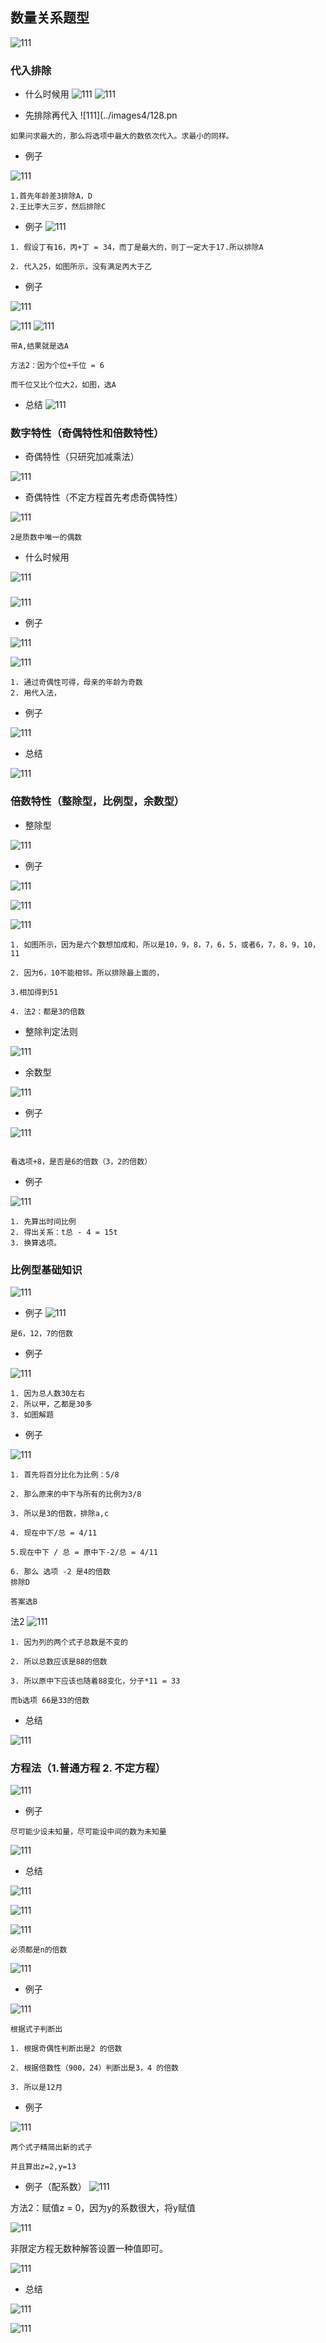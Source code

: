## 数量关系题型

![111](../images4/125.png)


### 代入排除

- 什么时候用
![111](../images4/126.png)
![111](../images4/127.png)

- 先排除再代入
![111](../images4/128.pn

```
如果问求最大的，那么将选项中最大的数依次代入。求最小的同样。

```

- 例子

![111](../images4/129.png)

```
1.首先年龄差3排除A，D
2.王比李大三岁，然后排除C
```

- 例子
![111](../images4/130.png)

```
1. 假设丁有16，丙+丁 = 34，而丁是最大的，则丁一定大于17.所以排除A

2. 代入25，如图所示，没有满足丙大于乙
```

- 例子

![111](../images4/130.png)

![111](../images4/131.png)
![111](../images4/132.png)
```
带A,结果就是选A

方法2：因为个位+千位 = 6

而千位又比个位大2，如图，选A
```
- 总结
![111](../images4/133.png)

### 数字特性（奇偶特性和倍数特性）

- 奇偶特性（只研究加减乘法）

![111](../images4/135.png)

- 奇偶特性（不定方程首先考虑奇偶特性）


![111](../images4/136.png)

```
2是质数中唯一的偶数
```
- 什么时候用

![111](../images4/137.png)
###

![111](../images4/138.png)

- 例子

![111](../images4/139.png)

![111](../images4/140.png)

```
1. 通过奇偶性可得，母亲的年龄为奇数
2. 用代入法，
```
- 例子

![111](../images4/141.png)

- 总结

![111](../images4/142.png)

### 倍数特性（整除型，比例型，余数型）

- 整除型

![111](../images4/143.png)

- 例子

![111](../images4/144.png)

![111](../images4/145.jpg)

![111](../images4/146.png)

```
1. 如图所示，因为是六个数想加成和，所以是10，9，8，7，6，5，或者6，7，8，9，10，11

2. 因为6，10不能相邻。所以排除最上面的，

3.相加得到51

4. 法2：都是3的倍数
```

- 整除判定法则

![111](../images4/147.png)

- 余数型

![111](../images4/148.png)

- 例子

![111](../images4/149.png)

```

看选项+8，是否是6的倍数（3，2的倍数）
```

- 例子

![111](../images4/150.png)

```
1. 先算出时间比例
2. 得出关系：t总 - 4 = 15t
3. 换算选项。

```


### 比例型基础知识

![111](../images4/151.png)


- 例子
![111](../images4/152.png)

```
是6，12，7的倍数

```

- 例子

![111](../images4/153.png)

```
1. 因为总人数30左右
2. 所以甲，乙都是30多
3. 如图解题
```

- 例子

![111](../images4/154.png)

```
1. 首先将百分比化为比例：5/8

2. 那么原来的中下与所有的比例为3/8

3. 所以是3的倍数，排除a,c

4. 现在中下/总 = 4/11

5.现在中下 / 总 = 原中下-2/总 = 4/11

6. 那么 选项 -2 是4的倍数
排除D

答案选B

```

法2 
![111](../images4/155.png)

```
1. 因为列的两个式子总数是不变的

2. 所以总数应该是88的倍数

3. 所以原中下应该也随着88变化，分子*11 = 33

而b选项 66是33的倍数

```

- 总结

![111](../images4/156.png)

### 方程法（1.普通方程 2. 不定方程）
![111](../images4/157.png)
- 例子

```
尽可能少设未知量，尽可能设中间的数为未知量

```
![111](../images4/158.png)

- 总结

![111](../images4/159.png)

![111](../images4/160.png)

![111](../images4/161.png)

```
必须都是n的倍数

```

![111](../images4/162.png)

- 例子

![111](../images4/163.png)

```
根据式子判断出

1. 根据奇偶性判断出是2 的倍数

2. 根据倍数性（900，24）判断出是3，4 的倍数

3. 所以是12月

```

- 例子

![111](../images4/164.png)

```
两个式子精简出新的式子

并且算出z=2,y=13

```

- 例子（配系数）
![111](../images4/166.png)

方法2：赋值z = 0，因为y的系数很大，将y赋值

![111](../images4/167.png)

非限定方程无数种解答设置一种值即可。

![111](../images4/166.png)

- 总结

![111](../images4/165.png)

![111](../images4/167.png)



